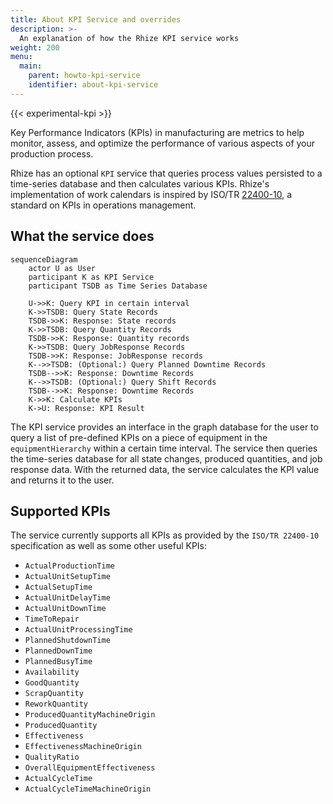 ```yaml
---
title: About KPI Service and overrides
description: >-
  An explanation of how the Rhize KPI service works
weight: 200
menu:
  main:
    parent: howto-kpi-service
    identifier: about-kpi-service
---
```


{{< experimental-kpi >}}

Key Performance Indicators (KPIs) in manufacturing are metrics to help monitor, assess, and optimize the performance of various aspects of your production process.

Rhize has an optional `KPI` service that queries process values persisted to a time-series database and then calculates various KPIs.
Rhize's implementation of work calendars is inspired by ISO/TR [22400-10](https://www.iso.org/obp/ui/?_escaped_fragment_=iso:std:71283:en), a standard on KPIs in operations management.

## What the service does

```mermaid
sequenceDiagram
    actor U as User
    participant K as KPI Service
    participant TSDB as Time Series Database

    U->>K: Query KPI in certain interval
    K->>TSDB: Query State Records
    TSDB->>K: Response: State records
    K->>TSDB: Query Quantity Records
    TSDB->>K: Response: Quantity records
    K->>TSDB: Query JobResponse Records
    TSDB->>K: Response: JobResponse records
    K-->>TSDB: (Optional:) Query Planned Downtime Records
    TSDB-->>K: Response: Downtime Records
    K-->>TSDB: (Optional:) Query Shift Records
    TSDB-->>K: Response: Downtime Records
    K->>K: Calculate KPIs
    K->U: Response: KPI Result
```

The KPI service provides an interface in the graph database for the user to query a list of pre-defined KPIs on a piece of equipment in the `equipmentHierarchy` within a certain time interval.
The service then queries the time-series database for all state changes, produced quantities, and job response data.
With the returned data, the service calculates the KPI value and returns it to the user.

## Supported KPIs

The service currently supports all KPIs as provided by the `ISO/TR 22400-10` specification as well as some other useful KPIs:

- `ActualProductionTime`
- `ActualUnitSetupTime`
- `ActualSetupTime`
- `ActualUnitDelayTime`
- `ActualUnitDownTime`
- `TimeToRepair`
- `ActualUnitProcessingTime`
- `PlannedShutdownTime`
- `PlannedDownTime`
- `PlannedBusyTime`
- `Availability`
- `GoodQuantity`
- `ScrapQuantity`
- `ReworkQuantity`
- `ProducedQuantityMachineOrigin`
- `ProducedQuantity`
- `Effectiveness`
- `EffectivenessMachineOrigin`
- `QualityRatio`
- `OverallEquipmentEffectiveness`
- `ActualCycleTime`
- `ActualCycleTimeMachineOrigin`

